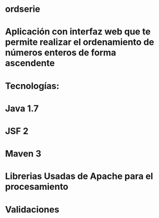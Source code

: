 # ordserie

# Aplicación con interfaz web que te permite realizar el ordenamiento de números enteros de forma ascendente

# Tecnologías:
# Java 1.7
# JSF 2
# Maven 3
# Librerias Usadas de Apache para el procesamiento
# Validaciones
# 
